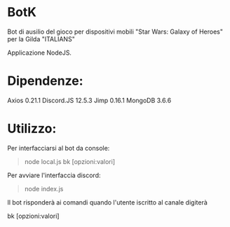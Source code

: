 # BotK
Bot di ausilio del gioco per dispositivi mobili "Star Wars: Galaxy of Heroes" per la Gilda "ITALIANS" 

Applicazione NodeJS.

# Dipendenze:
Axios 0.21.1
Discord.JS 12.5.3
Jimp 0.16.1
MongoDB 3.6.6

# Utilizzo:
Per interfacciarsi al bot da console:

> node local.js bk [opzioni:valori]

Per avviare l'interfaccia discord:

> node index.js

Il bot risponderà ai comandi quando l'utente iscritto al canale digiterà 

bk [opzioni:valori]
